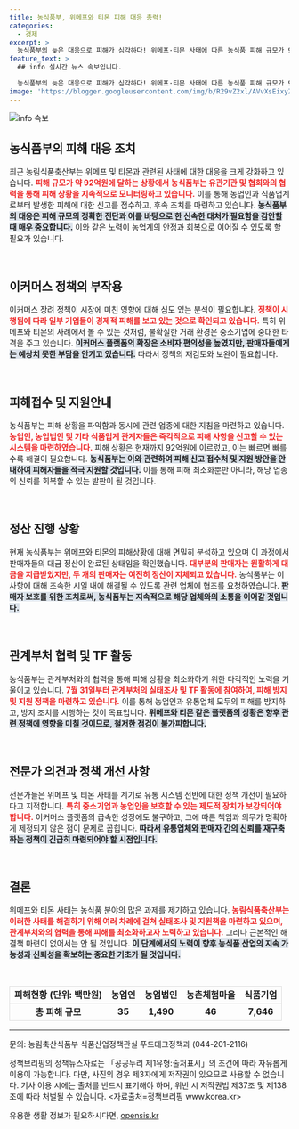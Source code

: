```yaml
---
title: 농식품부, 위메프와 티몬 피해 대응 총력!
categories:
  - 경제
excerpt: >
  농식품부의 늦은 대응으로 피해가 심각하다! 위메프·티몬 사태에 따른 농식품 피해 규모가 92억 원에 달하며, 정부는 신속한 지원과 점검을 약속했다. 클릭하여 자세한 내용을 확인하세요!
feature_text: >
  ## info 실시간 뉴스 속보입니다.

  농식품부의 늦은 대응으로 피해가 심각하다! 위메프·티몬 사태에 따른 농식품 피해 규모가 92억 원에 달하며, 정부는 신속한 지원과 점검을 약속했다. 클릭하여 자세한 내용을 확인하세요!
image: 'https://blogger.googleusercontent.com/img/b/R29vZ2xl/AVvXsEixyZcFfHzMRdzZMjFBmAUKJYCLCGyLL1o632UiGVXcaFdKo_bkvkuCioo0uUKlGfBVcT3P84aROyZIXSBEx3Aw5nCQ3pTgDom1WDC4m8eifvWiAmWEEVb4x6G_l8C0QH225ldMjyaFvpxGEBGNO37VmDTDMHGhJPq73UglMfDca1-0aw/s1600/blogspot.png'
---
```


<p><img src="https://blogger.googleusercontent.com/img/b/R29vZ2xl/AVvXsEixyZcFfHzMRdzZMjFBmAUKJYCLCGyLL1o632UiGVXcaFdKo_bkvkuCioo0uUKlGfBVcT3P84aROyZIXSBEx3Aw5nCQ3pTgDom1WDC4m8eifvWiAmWEEVb4x6G_l8C0QH225ldMjyaFvpxGEBGNO37VmDTDMHGhJPq73UglMfDca1-0aw/s1600/blogspot.png" alt="info 속보" /></p>

<h2 data-ke-size="size26">농식품부의 피해 대응 조치</h2>

<p data-ke-size="size16">최근 농림식품축산부는 위메프 및 티몬과 관련된 사태에 대한 대응을 크게 강화하고 있습니다. <b><span style="color: #ee2323;">피해 규모가 약 92억원에 달하는 상황에서 농식품부는 유관기관 및 협회와의 협력을 통해 피해 상황을 지속적으로 모니터링하고 있습니다.</span></b> 이를 통해 농업인과 식품업계로부터 발생한 피해에 대한 신고를 접수하고, 후속 조치를 마련하고 있습니다. <b><span style="background-color: #21538527;">농식품부의 대응은 피해 규모의 정확한 진단과 이를 바탕으로 한 신속한 대처가 필요함을 감안할 때 매우 중요합니다.</span></b> 이와 같은 노력이 농업계의 안정과 회복으로 이어질 수 있도록 할 필요가 있습니다.</p>

<p data-ke-size="size16">&nbsp;</p>

<h2 data-ke-size="size26">이커머스 정책의 부작용</h2>

<p data-ke-size="size16">이커머스 장려 정책이 시장에 미친 영향에 대해 심도 있는 분석이 필요합니다. <b><span style="color: #ee2323;">정책이 시행됨에 따라 일부 기업들이 경제적 피해를 보고 있는 것으로 확인되고 있습니다.</span></b> 특히 위메프와 티몬의 사례에서 볼 수 있는 것처럼, 불확실한 거래 환경은 중소기업에 중대한 타격을 주고 있습니다. <b><span style="background-color: #21538527;">이커머스 플랫폼의 확장은 소비자 편의성을 높였지만, 판매자들에게는 예상치 못한 부담을 안기고 있습니다.</span></b> 따라서 정책의 재검토와 보완이 필요합니다.</p>

<p data-ke-size="size16">&nbsp;</p>

<h2 data-ke-size="size26">피해접수 및 지원안내</h2>

<p data-ke-size="size16">농식품부는 피해 상황을 파악함과 동시에 관련 업종에 대한 지침을 마련하고 있습니다. <b><span style="color: #ee2323;">농업인, 농업법인 및 기타 식품업계 관계자들은 즉각적으로 피해 사항을 신고할 수 있는 시스템을 마련하였습니다.</span></b> 피해 상황은 현재까지 92억원에 이르렀고, 이는 빠르면 빠를수록 해결이 필요합니다. <b><span style="background-color: #21538527;">농식품부는 이와 관련하여 피해 신고 접수처 및 지원 방안을 안내하여 피해자들을 적극 지원할 것입니다.</span></b> 이를 통해 피해 최소화뿐만 아니라, 해당 업종의 신뢰를 회복할 수 있는 발판이 될 것입니다.</p>

<p data-ke-size="size16">&nbsp;</p>

<h2 data-ke-size="size26">정산 진행 상황</h2>

<p data-ke-size="size16">현재 농식품부는 위메프와 티몬의 피해상황에 대해 면밀히 분석하고 있으며 이 과정에서 판매자들의 대금 정산이 완료된 상태임을 확인했습니다. <b><span style="color: #ee2323;">대부분의 판매자는 원활하게 대금을 지급받았지만, 두 개의 판매자는 여전히 정산이 지체되고 있습니다.</span></b> 농식품부는 이 사항에 대해 조속한 시일 내에 해결될 수 있도록 관련 업체에 협조를 요청하였습니다. <b><span style="background-color: #21538527;">판매자 보호를 위한 조치로써, 농식품부는 지속적으로 해당 업체와의 소통을 이어갈 것입니다.</span></b></p>

<p data-ke-size="size16">&nbsp;</p>

<h2 data-ke-size="size26">관계부처 협력 및 TF 활동</h2>

<p data-ke-size="size16">농식품부는 관계부처와의 협력을 통해 피해 상황을 최소화하기 위한 다각적인 노력을 기울이고 있습니다. <b><span style="color: #ee2323;">7월 31일부터 관계부처의 실태조사 및 TF 활동에 참여하여, 피해 방지 및 지원 정책을 마련하고 있습니다.</span></b> 이를 통해 농업인과 유통업체 모두의 피해를 방지하고, 방지 조치를 시행하는 것이 목표입니다. <b><span style="background-color: #21538527;">위메프와 티몬 같은 플랫폼의 상황은 향후 관련 정책에 영향을 미칠 것이므로, 철저한 점검이 불가피합니다.</span></b></p>

<p data-ke-size="size16">&nbsp;</p>

<h2 data-ke-size="size26">전문가 의견과 정책 개선 사항</h2>

<p data-ke-size="size16">전문가들은 위메프 및 티몬 사태를 계기로 유통 시스템 전반에 대한 정책 개선이 필요하다고 지적합니다. <b><span style="color: #ee2323;">특히 중소기업과 농업인을 보호할 수 있는 제도적 장치가 보강되어야 합니다.</span></b> 이커머스 플랫폼의 급속한 성장에도 불구하고, 그에 따른 책임과 의무가 명확하게 제정되지 않은 점이 문제로 꼽힙니다. <b><span style="background-color: #21538527;">따라서 유통업체와 판매자 간의 신뢰를 재구축하는 정책이 긴급히 마련되어야 할 시점입니다.</span></b></p>

<p data-ke-size="size16">&nbsp;</p>

<h2 data-ke-size="size26">결론</h2>

<p data-ke-size="size16">위메프와 티몬 사태는 농식품 분야의 많은 과제를 제기하고 있습니다. <b><span style="color: #ee2323;">농림식품축산부는 이러한 사태를 해결하기 위해 여러 차례에 걸쳐 실태조사 및 지원책을 마련하고 있으며, 관계부처와의 협력을 통해 피해를 최소화하고자 노력하고 있습니다.</span></b> 그러나 근본적인 해결책 마련이 없어서는 안 될 것입니다. <b><span style="background-color: #21538527;">이 단계에서의 노력이 향후 농식품 산업의 지속 가능성과 신뢰성을 확보하는 중요한 기초가 될 것입니다.</span></b></p>

<p data-ke-size="size16">&nbsp;</p>

<table style="width: 100%; border-collapse: collapse;">
<tr style="border: 1px solid #ddd;">
<td style="text-align: center; height: 17px;"><b>피해현황 (단위: 백만원)</b></td>
<td style="text-align: center; height: 17px;"><b>농업인</b></td>
<td style="text-align: center; height: 17px;"><b>농업법인</b></td>
<td style="text-align: center; height: 17px;"><b>농촌체험마을</b></td>
<td style="text-align: center; height: 17px;"><b>식품기업</b></td>
</tr>
<tr style="border: 1px solid #ddd;">
<td style="text-align: center; height: 17px;"><b>총 피해 규모</b></td>
<td style="text-align: center; height: 17px;"><b>35</b></td>
<td style="text-align: center; height: 17px;"><b>1,490</b></td>
<td style="text-align: center; height: 17px;"><b>46</b></td>
<td style="text-align: center; height: 17px;"><b>7,646</b></td>
</tr>
</table>

<hr> 

<p data-ke-size="size16">문의: 농림축산식품부 식품산업정책관실 푸드테크정책과 (044-201-2116)</p>

<p data-ke-size="size16">정책브리핑의 정책뉴스자료는 「공공누리 제1유형:출처표시」의 조건에 따라 자유롭게 이용이 가능합니다. 다만, 사진의 경우 제3자에게 저작권이 있으므로 사용할 수 없습니다. 기사 이용 시에는 출처를 반드시 표기해야 하며, 위반 시 저작권법 제37조 및 제138조에 따라 처벌될 수 있습니다. <자료출처=정책브리핑 www.korea.kr></p>
유용한 생활 정보가 필요하시다면, <a href="https://opensis.kr" rel="dofollow">opensis.kr</a>


